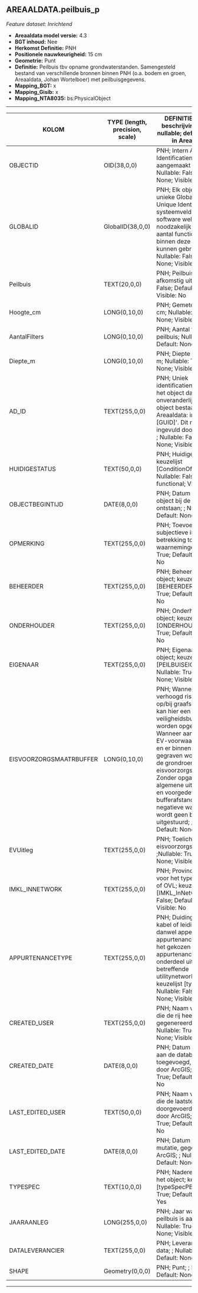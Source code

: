 ## AREAALDATA.peilbuis_p

*Feature dataset: Inrichtend*


* __Areaaldata model versie:__ 4.3
* __BGT inhoud:__ Nee
* __Herkomst Definitie:__ PNH
* __Positionele nauwkeurigheid:__ 15 cm
* __Geometrie:__ Punt
* __Definitie:__ Peilbuis tbv opname grondwaterstanden. Samengesteld bestand van verschillende bronnen binnen PNH (o.a. bodem en groen, Areaaldata, Johan Wortelboer) met peilbuisgegevens.
* __Mapping_BGT:__ x
* __Mapping_Gisib:__ x
* __Mapping_NTA8035:__ bs:PhysicalObject

***

|__KOLOM__                             |__TYPE (length, precision, scale)__          	          |__DEFINITIE__(oorsprong; beschrijving; keuzelijst; nullable; default; zichtbaar in Areaalviewer)|
|------                          	 |----          	     |-----    |
|OBJECTID                            |OID(38,0,0)            |PNH; Intern ArcGIS Identificatienummer, aangemaakt door ArcGIS; ; Nullable: False; Default: None; Visible: No|
|GLOBALID                            |GlobalID(38,0,0)       |PNH; Elk object heeft een unieke GlobalID (Global Unique Identifier). Dit is een systeemveld van de ArcGIS software welke noodzakelijk is om een aantal functionaliteiten binnen deze software te kunnen gebruiken; ; Nullable: False; Default: None; Visible: Yes|
|Peilbuis                            |TEXT(20,0,0)           |PNH; Peilbuisidentificatie afkomstig uit BRO; Nullable: False; Default: None; Visible: No|
|Hoogte_cm                           |LONG(0,10,0)           |PNH; Gemeten hoogte in cm; Nullable: True; Default: None; Visible: No|
|AantalFilters                       |LONG(0,10,0)           |PNH; Aantal filters in de peilbuis; Nullable: True; Default: None; Visible: No|
|Diepte_m                            |LONG(0,10,0)           |PNH; Diepte van de buis in m; Nullable: True; Default: None; Visible: No|
|AD_ID                               |TEXT(255,0,0)          |PNH; Uniek identificatienummer voor het object dat onveranderlijk is zolang het object bestaat in Areaaldata: in format 'AD.[GUID]'. Dit moet worden ingevuld door de aannemer; ; Nullable: False; Default: None; Visible: No|
|HUIDIGESTATUS                       |TEXT(50,0,0)           |PNH; Huidige status; keuzelijst [ConditionOfFacilityValue]; Nullable: False; Default: functional; Visible: No|
|OBJECTBEGINTIJD                     |DATE(8,0,0)            |PNH; Datum waarop het object bij de bronhouder is ontstaan; ; Nullable: True; Default: None; Visible: No|
|OPMERKING                           |TEXT(255,0,0)          |PNH; Toevoeging van subjectieve informatie met betrekking tot opmerkelijke waarnemingen; ; Nullable: True; Default: None; Visible: No|
|BEHEERDER                           |TEXT(255,0,0)          |PNH; Beheerder van het object; keuzelijst [BEHEERDER]; Nullable: True; Default: None; Visible: No|
|ONDERHOUDER                         |TEXT(255,0,0)          |PNH; Onderhouder van het object; keuzelijst [ONDERHOUDER]; Nullable: True; Default: None; Visible: No|
|EIGENAAR                            |TEXT(255,0,0)          |PNH; Eigenaar van het object; keuzelijst [PEILBUISEIGENAREN]; Nullable: True; Default: None; Visible: No|
|EISVOORZORGSMAATRBUFFER             |LONG(0,10,0)           |PNH; Wanneer de asset een verhoogd risico/impact op/bij graafschade heeft, kan hier een veiligheidsbuffer in meters worden opgegeven. Wanneer aan de algemene EV-voorwaarden is voldaan en er binnen deze buffer gegraven wordt, ontvangt de grondroerder een eisvoorzorgsmaatregelbrief. Zonder opgaaf gelden algemene uitgangspunten en voorgedefinieerde bufferafstand. Bij een negatieve waarde, als -1, wordt geen brief uitgestuurd; ; Nullable: True; Default: None; Visible: No|
|EVUitleg                            |TEXT(255,0,0)          |PNH; Toelichting op de eisvoorzorgsmaatregel; ;Nullable: True; Default: None; Visible: No|
|IMKL_INNETWORK                      |TEXT(255,0,0)          |PNH; Provincie aanduiding voor het type net, VB: VRI of OVL; keuzelijst [IMKL_InNetwork]; Nullable: False; Default: RIOOL; Visible: No|
|APPURTENANCETYPE                    |TEXT(255,0,0)          |PNH; Duiding van het type kabel of leidingelement, danwel appendage of appurtenance. Let op dat het gekozen appurtenancetype onderdeel uit maakt van het betreffende utilitynetworktype; keuzelijst [typeSpecLDE]; Nullable: False; Default: None; Visible: No|
|CREATED_USER                        |TEXT(255,0,0)          |PNH; Naam van gebruiker die de rij heeft aangemaakt, gegenereerd door ArcGIS; ; Nullable: True; Default: None; Visible: No|
|CREATED_DATE                        |DATE(8,0,0)            |PNH; Datum waarop de rij aan de database is toegevoegd, gegenereerd door ArcGIS; ; Nullable: True; Default: None; Visible: No|
|LAST_EDITED_USER                    |TEXT(50,0,0)           |PNH; Naam van gebruiker die de laatste mutatie heeft doorgevoerd, gegenereerd door ArcGIS; ; Nullable: True; Default: None; Visible: No|
|LAST_EDITED_DATE                    |DATE(8,0,0)            |PNH; Datum van de laatste mutatie, gegenereerd door ArcGIS; ; Nullable: True; Default: None; Visible: No|       
|TYPESPEC                            |TEXT(10,0,0)           |PNH; Nadere typering van het object; keuzelijst [typeSpecPBU]; Nullable: True; Default: None; Visible: Yes|
|JAARAANLEG                          |LONG(255,0,0)          |PNH; Jaar waarin de peilbuis is aangelegd; Nullable: True; Default: None; Visible: No|
|DATALEVERANCIER                     |TEXT(255,0,0)          |PNH; Leverancier van de data; ; Nullable: True; Default: None; Visible: No|
|SHAPE                               |Geometry(0,0,0)        |PNH; Punt; ; Nullable: False; Default: None; Visible: No|

***
